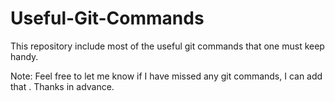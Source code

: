 # Useful-Git-Commands
This repository include most of the useful git commands that one must keep handy.

Note: Feel free to let me know if I have missed any git commands, I can add that . Thanks in advance. 
   
